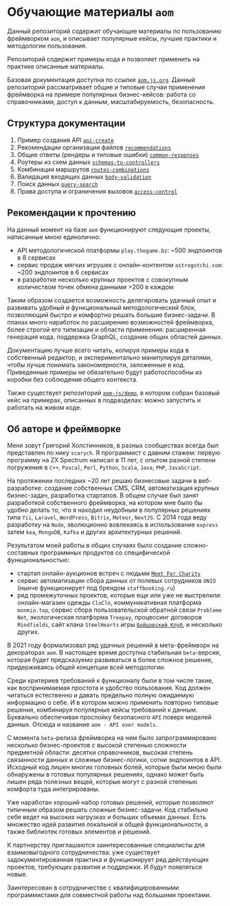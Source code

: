 # Обучающие материалы `aom`

Данный репозиторий содержит обучающие материалы по пользованию фреймворком `aom`, и описывает
популярные кейсы, лучшие практики и методологии пользования.

Репозиторий содержит примеры кода и позволяет применить на практике описанные материалы.

Базовая документация доступна по ссылке [`aom.js.org`](https://aom.js.org). Данный репозиторий рассматривает
общие и типовые случаи применения фреймворка на примере популярных бизнес-кейсов: работа со справочниками,
доступ к данным, масштабируемость, безопасность.

## Структура документации

1. Пример создания API [`api-create`](./1-api-create/readme.md)
2. Рекомендации организации файлов [`recommendations`](./2-recommendations/readme.md)
3. Общие ответы (рендеры и типовые ошибки) [`common-responses`](./3-common-responses/readme.md)
4. Роутеры из схем данных [`schemas-to-controllers`](./4-schemas-to-controllers/readme.md)
5. Комбинации маршрутов [`routes-combinations`](./5-routes-combinations/readme.md)
6. Валидация входящих данных [`body-validation`](./6-body-validation/readme.md)
7. Поиск данных [`query-search`](./7-query-search/)
8. Права доступа и ограничения вызовов [`access-control`](./8-access-control/readme.md)

## Рекомендации к прочтению

На данный момент на базе `aom` функционируют следующие проекты, написанные мною единолично:

- API методологической платформы `play.thegame.bz`: ~500 эндпоинтов в 8 сервисах
- сервис продаж мягких игрушек с онлайн-контентом `astrogotchi.com`: ~200 эндпоинтов в 6 сервисах
- в разработке несколько крупных проектов с совокупным количеством точек обмена данными >200 в каждом

Таким образом создается возможность делегировать удачный опыт и развивать удобный и функциональный
методологический блок, позволяющий быстро и комфортно решать большие бизнес-задачи. В планах много
наработок по расширению возможностей фреймворка, более строгой его типизации и области применения:
расширенная генерация кода, поддержка GraphQL, создание общих областей данных.

Документацию лучше всего читать, копируя примеры кода в собственный редактор, и экспериментально манипулируя
деталями, чтобы лучше понимать закономерности, заложенные в код. Приведенные примеры не обязательно будут
работоспособны из коробки без соблюдения общего контекста.

Также существует репозиторий [`aom-js/demo`](https://github.com/aom-js/demo), в котором собран
базовый кейс на примерах, описанных в подразделах: можно запустить и работать на живом коде.

## Об авторе и фреймворке

Меня зовут Григорий Холстинников, в разных сообществах всегда был представлен по нику `scarych`.
Я программист с давним стажем: первую программу на ZX Spectrum написал в 11 лет, с опытом разной
степени погружения в `C++`, `Pascal`, `Perl`, `Python`, `Scala`, `Java`, `PHP`, `JavaScript`.

На протяжении последних ~20 лет решаю бизнесовые задачи в веб-разработке: создание собственных CMS, CRM,
автоматизация крупных бизнес-задач, разработка стартапов. В общем случае был занят разработкой собственного
фреймворка, на котором мне было бы удобно делать то, что я находил неудобным в популярных решениях типа `Yii`,
`Laravel`, `WordPress`, `Bitrix`, `Meteor`, `NextJS`. С 2014 года веду разработку на `Node`, эволюционно
вовлекаясь в использование `express` затем `koa`, `MongoDB`, `Kafka` и других архитектурных решений.

Результатом моей работы в общих случаях было создание сложно-составных программных продуктов со
специфической функциональностью:

- стартап онлайн-аукционов встреч с людьми [`Meet For Charity`](https://meetforcharity.today)
- сервис автоматизации сбора данных от полевых сотрудников `UNIO` (нынче функционирует под брендом `staffbooking.ru`)
- ряд промежуточных проектов, которые еще или уже не выстрелили: онлайн-магазин одежды `CloClo`, коммуникативная
  платформа `monmio.top`, сервис сбора пользовательской обратной связи `Probleme Net`, экологическая платформа `Treepay`,
  процессинг договоров `Mindfields`, сайт клана `SteelHearts` игры [`Бойцовский Клуб`](https://www.combats.com), 
  и несколько других.

В 2021 году формализовал ряд удачных решений в мета-фреймворк на декораторах `aom`. В настоящее время
доступна стабильная `beta`-версия, которая будет предсказуемо развиваться в более сложное решение,
придерживаясь общей концепции всей методологии.

Среди критериев требований к функционалу были в том числе такие, как воспринимаемая простота и удобство пользования.
Код должен читаться естественно и давать предельно полную ожидаемую информацию о себе. И в котором можно применить
повторно типовые решения, комбинируя популярные кейсы требований к данным. Буквально обеспечивая прослойку
безопасного `API` поверх моделей данных. Отсюда и название `aom - API over models`.

С момента `beta`-релиза фреймворка на нем было запрограммировано несколько бизнес-проектов с высокой степенью
сложности предметной области: десятки справочников, высокая степень связанности данных и сложные бизнес-логики,
сотни эндпоинтов в API. Исходный код лишен многих головных болей, которые были мною были обнаружены в готовых
популярных решениях, однако может быть лишен ряда полезных вещей, которые могут с разной степенью комфорта туда
интегрированы.

Уже наработан хороший набор готовых решений, которые позволяют типичным образом решать сложные бизнес-задачи.
Код стабильно себя ведет на высоких нагрузках и больших объемах данных. Есть множество идей развития локальной
и общей функциональности, а также библиотек готовых элементов и решений.

К партнерству приглашаются заинтересованные специалисты для взаимовыгодного сотрудничества: уже существует
задокументированная практика и функционирует ряд действующих проектов, требующих развития и поддержки. И будут
появляться новые.

Заинтересован в сотрудничестве с квалифицированными программистами для совместной работы над большими проектами.
